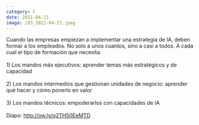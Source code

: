 ```yaml
--- 
category: C 
date: 2021-04-21 
image: /83_2021-04-21.jpeg 
--- 
```


Cuando las empresas empiezan a implementar una estrategia de IA, deben formar a los empleados. No solo a unos cuantos, sino a casi a todos. A cada cual el tipo de formación que necesita. <br><br>1) Los mandos más ejecutivos: aprender temas más estratégicos y de capacidad<br><br>2) Los mandos intermedios que gestionan unidades de negocio: aprender qué hacer y cómo ponerlo en valor<br><br>3) Los mandos técnicos: empoderarlos con capacidades de IA<br><br>Diapo: http://ow.ly/q2TH50EeMTD